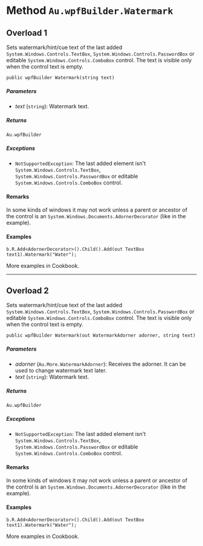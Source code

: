 # Method `Au.wpfBuilder.Watermark`

## Overload 1

Sets watermark/hint/cue text of the last added `System.Windows.Controls.TextBox`, `System.Windows.Controls.PasswordBox` or editable `System.Windows.Controls.ComboBox` control. The text is visible only when the control text is empty.

```
public wpfBuilder Watermark(string text)
```

##### Parameters

- *text*  (`string`):
    Watermark text.

##### Returns

`Au.wpfBuilder`

##### Exceptions

- `NotSupportedException`:
    The last added element isn't `System.Windows.Controls.TextBox`, `System.Windows.Controls.PasswordBox` or editable `System.Windows.Controls.ComboBox` control.

#### Remarks

In some kinds of windows it may not work unless a parent or ancestor of the control is an `System.Windows.Documents.AdornerDecorator` (like in the example).

#### Examples

```
b.R.Add<AdornerDecorator>().Child().Add(out TextBox text1).Watermark("Water");
```

More examples in Cookbook.

* * *

## Overload 2

Sets watermark/hint/cue text of the last added `System.Windows.Controls.TextBox`, `System.Windows.Controls.PasswordBox` or editable `System.Windows.Controls.ComboBox` control. The text is visible only when the control text is empty.

```
public wpfBuilder Watermark(out WatermarkAdorner adorner, string text)
```

##### Parameters

- *adorner*  (`Au.More.WatermarkAdorner`):
    Receives the adorner. It can be used to change watermark text later.
- *text*  (`string`):
    Watermark text.

##### Returns

`Au.wpfBuilder`

##### Exceptions

- `NotSupportedException`:
    The last added element isn't `System.Windows.Controls.TextBox`, `System.Windows.Controls.PasswordBox` or editable `System.Windows.Controls.ComboBox` control.

#### Remarks

In some kinds of windows it may not work unless a parent or ancestor of the control is an `System.Windows.Documents.AdornerDecorator` (like in the example).

#### Examples

```
b.R.Add<AdornerDecorator>().Child().Add(out TextBox text1).Watermark("Water");
```

More examples in Cookbook.